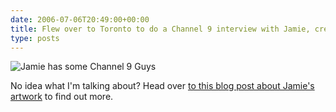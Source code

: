 ```yaml
---
date: 2006-07-06T20:49:00+00:00
title: Flew over to Toronto to do a Channel 9 interview with Jamie, creator of the C9 Patrol
type: posts
---
```

![Jamie has some Channel 9 Guys](/images/C9Jamie.jpg)

No idea what I'm talking about? Head over [to this blog post about Jamie's artwork](https://c9park.wordpress.com/2006/07/03/9-patrol) to find out more.
